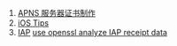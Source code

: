1. [APNS 服务器证书制作](pushNotification.md)
2. [iOS Tips](ios_tips.md)
3. [IAP](IAP.md)   [use openssl analyze IAP receipt data](iap_receiptparse.md)



